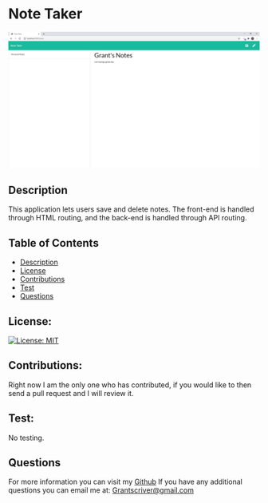 # Note Taker

![Note Taker site example](./Develop/public/assets/images/notetakersite.jpg)

## Description

This application lets users save and delete notes. The front-end is handled through HTML routing, and the back-end is handled through API routing.

## Table of Contents

- [Description](#description)
- [License](#license)
- [Contributions](#contributions)
- [Test](#test)
- [Questions](#questions)

## License:

[![License: MIT](https://img.shields.io/badge/License-MIT-yellow.svg)](https://opensource.org/licenses/MIT)

## Contributions:

Right now I am the only one who has contributed, if you would like to then send a pull request and I will review it.

## Test:

No testing.

## Questions

For more information you can visit my [Github](https://github.com/grantscriver)
If you have any additional questions you can email me at: Grantscriver@gmail.com
